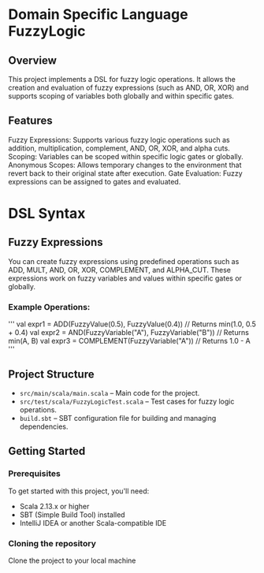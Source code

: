 # Domain Specific Language FuzzyLogic

## Overview
This project implements a DSL for fuzzy logic operations. It allows the creation and evaluation of fuzzy expressions (such as AND, OR, XOR) and supports scoping of variables both globally and within specific gates. 

## Features 
Fuzzy Expressions: Supports various fuzzy logic operations such as addition, multiplication, complement, AND, OR, XOR, and alpha cuts.
Scoping: Variables can be scoped within specific logic gates or globally.
Anonymous Scopes: Allows temporary changes to the environment that revert back to their original state after execution.
Gate Evaluation: Fuzzy expressions can be assigned to gates and evaluated.

# DSL Syntax
## Fuzzy Expressions
You can create fuzzy expressions using predefined operations such as ADD, MULT, AND, OR, XOR, COMPLEMENT, and ALPHA_CUT. These expressions work on fuzzy variables and values within specific gates or globally.

### Example Operations:
''' val expr1 = ADD(FuzzyValue(0.5), FuzzyValue(0.4))    // Returns min(1.0, 0.5 + 0.4)
val expr2 = AND(FuzzyVariable("A"), FuzzyVariable("B")) // Returns min(A, B)
val expr3 = COMPLEMENT(FuzzyVariable("A")) // Returns 1.0 - A '''




## Project Structure
- `src/main/scala/main.scala` – Main code for the project.
- `src/test/scala/FuzzyLogicTest.scala` – Test cases for fuzzy logic operations.
- `build.sbt` – SBT configuration file for building and managing dependencies.

## Getting Started

### Prerequisites
To get started with this project, you'll need:
- Scala 2.13.x or higher
- SBT (Simple Build Tool) installed
- IntelliJ IDEA or another Scala-compatible IDE

### Cloning the repository
Clone the project to your local machine




